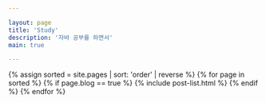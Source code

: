 ```yaml
---

layout: page
title: 'Study'
description: '자바 공부를 하면서'
main: true

---
```


{% assign sorted = site.pages | sort: 'order' | reverse %} {% for page in sorted %} {% if page.blog == true %} {% include post-list.html %} {% endif %} {% endfor %}
